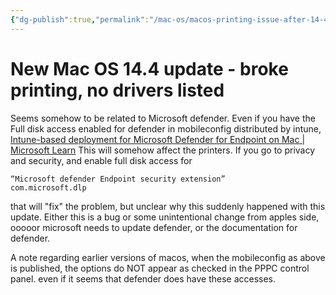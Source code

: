 ```yaml
---
{"dg-publish":true,"permalink":"/mac-os/macos-printing-issue-after-14-4/","tags":["print","macos"],"noteIcon":"1","created":"2024-03-13T15:27:53.396+01:00","updated":"2024-03-13T15:33:21.562+01:00"}
---
```


# New Mac OS 14.4 update - broke printing, no drivers listed

Seems somehow to be related to Microsoft defender.
Even if you have the Full disk access enabled for defender in mobileconfig distributed by intune, [Intune-based deployment for Microsoft Defender for Endpoint on Mac | Microsoft Learn](https://learn.microsoft.com/en-us/microsoft-365/security/defender-endpoint/mac-install-with-intune?view=o365-worldwide#step-3-full-disk-access)
This will somehow affect the printers.
If you go to privacy and security, and enable full disk access for 
```
“Microsoft defender Endpoint security extension”  
com.microsoft.dlp
```
that will "fix" the problem, but unclear why this suddenly happened with this update.
Either this is a bug or some unintentional change from apples side, ooooor microsoft needs to update defender, or the documentation for defender.

A note regarding earlier versions of macos, when the mobileconfig as above is published, the options do NOT appear as checked in the PPPC control panel. even if it seems that defender does have these accesses.